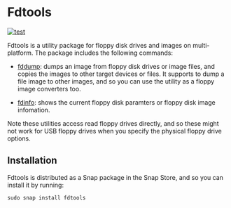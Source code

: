 # Fdtools

[![test](https://github.com/cybergarage/fdtools/actions/workflows/make.yml/badge.svg)](https://github.com/cybergarage/fdtools/actions/workflows/make.yml)

Fdtools is a utility package for floppy disk drives and images on multi-platform. The package includes the following commands:

- [fddump](doc/ffdump.md): dumps an image from floppy disk drives or image files, and copies the images to other target devices or files. It supports to dump a file image to other images, and so you can use the utility as a floppy image converters too.

- [fdinfo](doc/fdinfo.md): shows the current floppy disk paramters or floppy disk image infomation.

Note these utilities access read floppy drives directly, and so these might not work for USB floppy drives when you specify the physical floppy drive options.

## Installation

Fdtools is distributed as a Snap package in the Snap Store, and so you can install it by running:

```
sudo snap install fdtools
```
